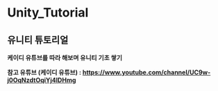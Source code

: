 # Unity_Tutorial

## 유니티 튜토리얼


**케이디 유튜브를 따라 해보며 유니티 기초 쌓기**


**참고 유튜브 (케이디 유튜브) : https://www.youtube.com/channel/UC9w-j0OqNzdtOqiYj4lDHmg**
